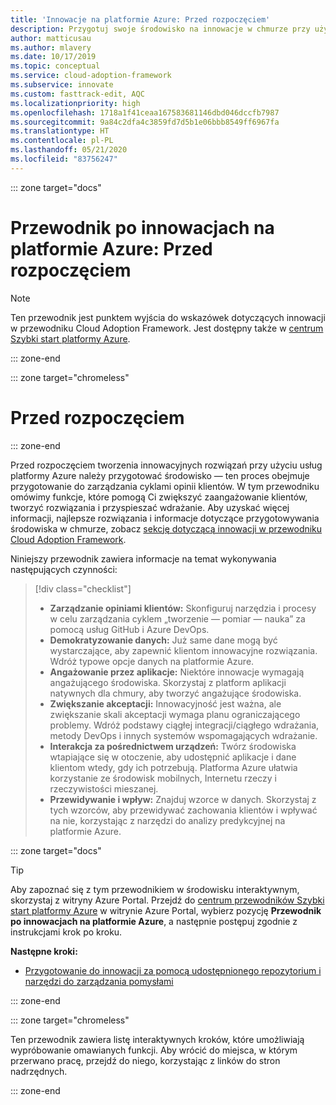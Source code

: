 ```yaml
---
title: 'Innowacje na platformie Azure: Przed rozpoczęciem'
description: Przygotuj swoje środowisko na innowacje w chmurze przy użyciu funkcji platformy Azure, które ułatwiają angażowanie klientów, tworzenie rozwiązań i przyspieszanie wdrażania.
author: matticusau
ms.author: mlavery
ms.date: 10/17/2019
ms.topic: conceptual
ms.service: cloud-adoption-framework
ms.subservice: innovate
ms.custom: fasttrack-edit, AQC
ms.localizationpriority: high
ms.openlocfilehash: 1718a1f41ceaa167583681146dbd046dccfb7987
ms.sourcegitcommit: 9a84c2dfa4c3859fd7d5b1e06bbb8549ff6967fa
ms.translationtype: HT
ms.contentlocale: pl-PL
ms.lasthandoff: 05/21/2020
ms.locfileid: "83756247"
---
```

::: zone target="docs"

# <a name="azure-innovation-guide-before-you-start"></a>Przewodnik po innowacjach na platformie Azure: Przed rozpoczęciem

> [!NOTE]
> Ten przewodnik jest punktem wyjścia do wskazówek dotyczących innowacji w przewodniku Cloud Adoption Framework. Jest dostępny także w [centrum Szybki start platformy Azure](https://portal.azure.com/?feature.quickstart=true#blade/Microsoft_Azure_Resources/QuickstartCenterBlade).

::: zone-end

::: zone target="chromeless"

# <a name="before-you-start"></a>Przed rozpoczęciem

::: zone-end

Przed rozpoczęciem tworzenia innowacyjnych rozwiązań przy użyciu usług platformy Azure należy przygotować środowisko — ten proces obejmuje przygotowanie do zarządzania cyklami opinii klientów. W tym przewodniku omówimy funkcje, które pomogą Ci zwiększyć zaangażowanie klientów, tworzyć rozwiązania i przyspieszać wdrażanie. Aby uzyskać więcej informacji, najlepsze rozwiązania i informacje dotyczące przygotowywania środowiska w chmurze, zobacz [sekcję dotyczącą innowacji w przewodniku Cloud Adoption Framework](../index.md).

Niniejszy przewodnik zawiera informacje na temat wykonywania następujących czynności:

> [!div class="checklist"]
>
> - **Zarządzanie opiniami klientów:** Skonfiguruj narzędzia i procesy w celu zarządzania cyklem „tworzenie — pomiar — nauka” za pomocą usług GitHub i Azure DevOps.
> - **Demokratyzowanie danych:** Już same dane mogą być wystarczające, aby zapewnić klientom innowacyjne rozwiązania. Wdróż typowe opcje danych na platformie Azure.
> - **Angażowanie przez aplikacje:** Niektóre innowacje wymagają angażującego środowiska. Skorzystaj z platform aplikacji natywnych dla chmury, aby tworzyć angażujące środowiska.
> - **Zwiększanie akceptacji:** Innowacyjność jest ważna, ale zwiększanie skali akceptacji wymaga planu ograniczającego problemy. Wdróż podstawy ciągłej integracji/ciągłego wdrażania, metody DevOps i innych systemów wspomagających wdrażanie.
> - **Interakcja za pośrednictwem urządzeń:** Twórz środowiska wtapiające się w otoczenie, aby udostępnić aplikacje i dane klientom wtedy, gdy ich potrzebują. Platforma Azure ułatwia korzystanie ze środowisk mobilnych, Internetu rzeczy i rzeczywistości mieszanej.
> - **Przewidywanie i wpływ:** Znajduj wzorce w danych. Skorzystaj z tych wzorców, aby przewidywać zachowania klientów i wpływać na nie, korzystając z narzędzi do analizy predykcyjnej na platformie Azure.

::: zone target="docs"

> [!TIP]
> Aby zapoznać się z tym przewodnikiem w środowisku interaktywnym, skorzystaj z witryny Azure Portal. Przejdź do [centrum przewodników Szybki start platformy Azure](https://portal.azure.com/?feature.quickstart=true#blade/Microsoft_Azure_Resources/QuickstartCenterBlade) w witrynie Azure Portal, wybierz pozycję **Przewodnik po innowacjach na platformie Azure**, a następnie postępuj zgodnie z instrukcjami krok po kroku.

**Następne kroki:**

- [Przygotowanie do innowacji za pomocą udostępnionego repozytorium i narzędzi do zarządzania pomysłami](./adoption.md)

::: zone-end

::: zone target="chromeless"

Ten przewodnik zawiera listę interaktywnych kroków, które umożliwiają wypróbowanie omawianych funkcji. Aby wrócić do miejsca, w którym przerwano pracę, przejdź do niego, korzystając z linków do stron nadrzędnych.

::: zone-end
